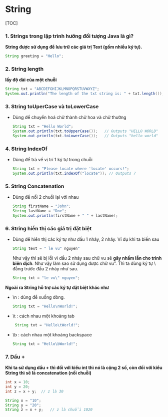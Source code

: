 # String

[TOC]

### 1. Strings trong lập trình hướng đối tượng Java là gì?

**String được sử dụng để lưu trữ các giá trị Text (gồm nhiều ký tự).** 

```java
String greeting = "Hello";
```

###  2. String length 

**lấy độ dài của một chuỗi**

```java
String txt = "ABCDEFGHIJKLMNOPQRSTUVWXYZ";
System.out.println("The length of the txt string is: " + txt.length());
```

### 3. String toUperCase và toLowerCase 

- Dùng để chuyển hoá chữ thành chữ hoa và chữ thường

  ```java
  String txt = "Hello World";
  System.out.println(txt.toUpperCase());   // Outputs "HELLO WORLD"
  System.out.println(txt.toLowerCase());   // Outputs "hello world"
  ```

### 4. String IndexOf 

- Dùng để trả về vị trí 1 ký tự trong chuỗi

  ```java
  String txt = "Please locate where 'locate' occurs!";
  System.out.println(txt.indexOf("locate")); // Outputs 7
  ```

### 5. String Concatenation 

- Dùng để nối 2 chuỗi lại với nhau

  ```java
  String firstName = "John";
  String lastName = "Doe";
  System.out.println(firstName + " " + lastName);
  ```

### 6. String hiển thị các giá trị đặt biệt 

- Dùng để hiển thị các ký tự như đấu 1 nháy, 2 nháy. Ví dụ khi ta biến sau

  ```java
  String text = " le vu" nguyen"
  ```

  Như vậy thì sẽ bị lỗi vì dấu 2 nháy sau chữ vu sẽ **gây nhầm lẫn cho trình biên dịch**. Như vậy làm sao sử dụng được chữ vu”. Thì ta dùng ký tự \ đằng trước đấu 2 nháy như sau.

  ```java
  String txt = "le vu\" nguyen";
  ```

**Ngoài ra String hỗ trợ các ký tự đặt biệt khác như**

- \n : dùng để xuống dòng.

  ```java
  String txt = "Hello\nWorld!";
  ```

- \t : cách nhau một khoảng tab

  ```java
   String txt = "Hello\tWorld!";
  ```

- \b : cách nhau một khoảng backspace

  ```java
  String txt = "Hello\bWorld!";
  ```

### 7. Dấu +

**Khi ta sử dụng dấu + thì đối với kiểu int thì nó là cộng 2 số, còn đối với kiểu String thì sẽ là concatenation (nối chuỗi)**

```java
int x = 10;
int y = 20;
int z = x + y;  // z là 30
```

```java
String x = "10";
String y = "20";
String z = x + y;   // z là chuỗi 1020 
```
